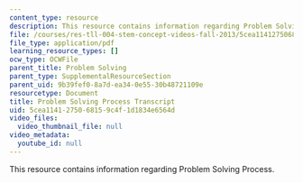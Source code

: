 ```yaml
---
content_type: resource
description: This resource contains information regarding Problem Solving Process.
file: /courses/res-tll-004-stem-concept-videos-fall-2013/5cea1141275068159c4f1d1834e6564d_MITRES_TLL-004F13_ProbSolv.pdf
file_type: application/pdf
learning_resource_types: []
ocw_type: OCWFile
parent_title: Problem Solving
parent_type: SupplementalResourceSection
parent_uid: 9b39fef0-8a7d-ea34-0e55-30b48721109e
resourcetype: Document
title: Problem Solving Process Transcript
uid: 5cea1141-2750-6815-9c4f-1d1834e6564d
video_files:
  video_thumbnail_file: null
video_metadata:
  youtube_id: null
---
```

This resource contains information regarding Problem Solving Process.

